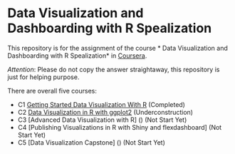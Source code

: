 # Data Visualization and Dashboarding with R Spealization
This repository is for the assignment of the course * Data Visualization and Dashboarding with R Spealization* in [Coursera](https://www.coursera.org/specializations/jhu-data-visualization-dashboarding-with-r).

*Attention*: Please do not copy the answer straightaway, this repository is just for helping purpose.

There are overall five courses:
- C1 [Getting Started Data Visualization With R]() (Completed)
- C2 [Data Visualization in R with ggplot2]() (Underconstruction)
- C3 [Advanced Data Visualization with R] () (Not Start Yet)
- C4 [Publishing Visualizations in R with Shiny and flexdashboard] (Not Start Yet)
- C5 [Data Visualization Capstone] () (Not Start Yet)


